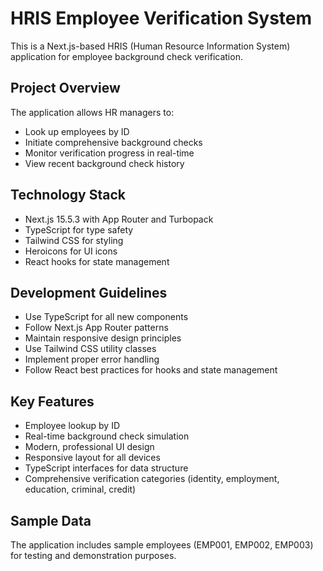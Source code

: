# HRIS Employee Verification System

This is a Next.js-based HRIS (Human Resource Information System) application for employee background check verification.

## Project Overview

The application allows HR managers to:
- Look up employees by ID
- Initiate comprehensive background checks
- Monitor verification progress in real-time
- View recent background check history

## Technology Stack

- Next.js 15.5.3 with App Router and Turbopack
- TypeScript for type safety
- Tailwind CSS for styling
- Heroicons for UI icons
- React hooks for state management

## Development Guidelines

- Use TypeScript for all new components
- Follow Next.js App Router patterns
- Maintain responsive design principles
- Use Tailwind CSS utility classes
- Implement proper error handling
- Follow React best practices for hooks and state management

## Key Features

- Employee lookup by ID
- Real-time background check simulation
- Modern, professional UI design
- Responsive layout for all devices
- TypeScript interfaces for data structure
- Comprehensive verification categories (identity, employment, education, criminal, credit)

## Sample Data

The application includes sample employees (EMP001, EMP002, EMP003) for testing and demonstration purposes.